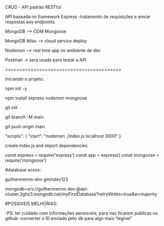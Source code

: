 CRUD - API padrão RESTful


API baseada no framework Express
-tratamento de requisições e enviar respostas aos endpoints


MongoDB --> ODM Mongoose

MongoDB Atlas --> cloud service deploy

Nodemon --> real time app no ambiente de dev

Postman -> sera usado para testar a API

=========================================

Iniciando o projeto:

npm init -y

npm install express nodemon mongoose

git init

git branch -M main

git push origin main

  "scripts": {
    "start": "nodemon ./index.js localhost 3000"
  }

create index.js and import dependencies

  const express = require('express')
  const app = express()
  const mongoose = require('mongoose')



#database acess:

guilhermemm-dev
gmmdev123

mongodb+srv://guilhermemm-dev:<password>@api-cluster.3ghz3.mongodb.net/myFirstDatabase?retryWrites=true&w=majority










#POSSIVEIS MELHORIAS:

-PS: ter cuidado com informações sensisveis, para nao ficarem publicas no github
-converter o ID enviado pelo db para algo mais "legivel" 

